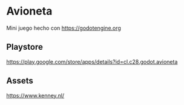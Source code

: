 # Avioneta
Mini juego hecho con https://godotengine.org

## Playstore
https://play.google.com/store/apps/details?id=cl.c28.godot.avioneta

## Assets
https://www.kenney.nl/
